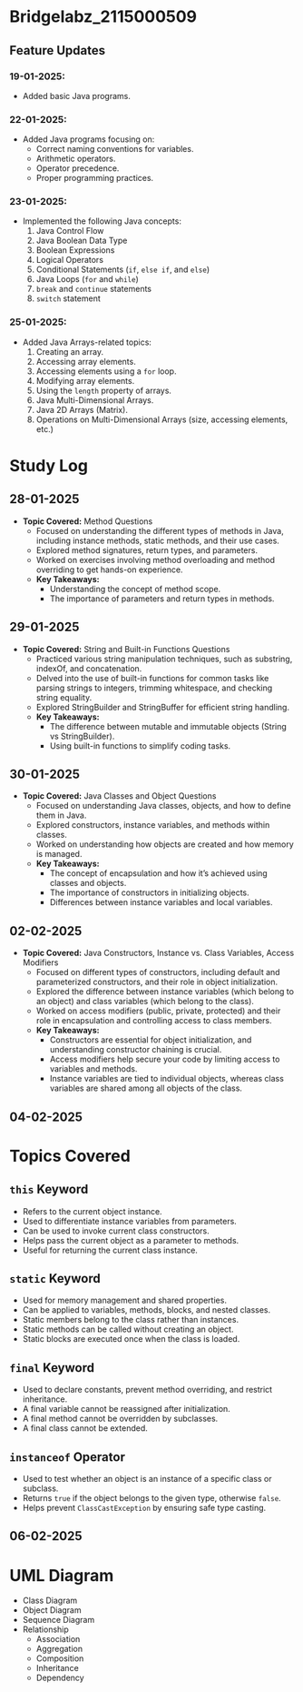 # Bridgelabz_2115000509

## Feature Updates

### 19-01-2025: 
- Added basic Java programs.

### 22-01-2025: 
- Added Java programs focusing on:
  - Correct naming conventions for variables.
  - Arithmetic operators.
  - Operator precedence.
  - Proper programming practices.

### 23-01-2025: 
- Implemented the following Java concepts:
  1. Java Control Flow
  2. Java Boolean Data Type
  3. Boolean Expressions
  4. Logical Operators
  5. Conditional Statements (`if`, `else if`, and `else`)
  6. Java Loops (`for` and `while`)
  7. `break` and `continue` statements
  8. `switch` statement

### 25-01-2025: 
- Added Java Arrays-related topics:
  1. Creating an array.
  2. Accessing array elements.
  3. Accessing elements using a `for` loop.
  4. Modifying array elements.
  5. Using the `length` property of arrays.
  6. Java Multi-Dimensional Arrays.
  7. Java 2D Arrays (Matrix).
  8. Operations on Multi-Dimensional Arrays (size, accessing elements, etc.)

# Study Log

## 28-01-2025
- **Topic Covered:** Method Questions
  - Focused on understanding the different types of methods in Java, including instance methods, static methods, and their use cases.
  - Explored method signatures, return types, and parameters.
  - Worked on exercises involving method overloading and method overriding to get hands-on experience.
  - **Key Takeaways:**
    - Understanding the concept of method scope.
    - The importance of parameters and return types in methods.

## 29-01-2025
- **Topic Covered:** String and Built-in Functions Questions
  - Practiced various string manipulation techniques, such as substring, indexOf, and concatenation.
  - Delved into the use of built-in functions for common tasks like parsing strings to integers, trimming whitespace, and checking string equality.
  - Explored StringBuilder and StringBuffer for efficient string handling.
  - **Key Takeaways:**
    - The difference between mutable and immutable objects (String vs StringBuilder).
    - Using built-in functions to simplify coding tasks.

## 30-01-2025
- **Topic Covered:** Java Classes and Object Questions
  - Focused on understanding Java classes, objects, and how to define them in Java.
  - Explored constructors, instance variables, and methods within classes.
  - Worked on understanding how objects are created and how memory is managed.
  - **Key Takeaways:**
    - The concept of encapsulation and how it’s achieved using classes and objects.
    - The importance of constructors in initializing objects.
    - Differences between instance variables and local variables.

## 02-02-2025
- **Topic Covered:** Java Constructors, Instance vs. Class Variables, Access Modifiers
  - Focused on different types of constructors, including default and parameterized constructors, and their role in object initialization.
  - Explored the difference between instance variables (which belong to an object) and class variables (which belong to the class).
  - Worked on access modifiers (public, private, protected) and their role in encapsulation and controlling access to class members.
  - **Key Takeaways:**
    - Constructors are essential for object initialization, and understanding constructor chaining is crucial.
    - Access modifiers help secure your code by limiting access to variables and methods.
    - Instance variables are tied to individual objects, whereas class variables are shared among all objects of the class.
## 04-02-2025
# Topics Covered

## `this` Keyword
- Refers to the current object instance.
- Used to differentiate instance variables from parameters.
- Can be used to invoke current class constructors.
- Helps pass the current object as a parameter to methods.
- Useful for returning the current class instance.

## `static` Keyword
- Used for memory management and shared properties.
- Can be applied to variables, methods, blocks, and nested classes.
- Static members belong to the class rather than instances.
- Static methods can be called without creating an object.
- Static blocks are executed once when the class is loaded.

## `final` Keyword
- Used to declare constants, prevent method overriding, and restrict inheritance.
- A final variable cannot be reassigned after initialization.
- A final method cannot be overridden by subclasses.
- A final class cannot be extended.

## `instanceof` Operator
- Used to test whether an object is an instance of a specific class or subclass.
- Returns `true` if the object belongs to the given type, otherwise `false`.
- Helps prevent `ClassCastException` by ensuring safe type casting.

## 06-02-2025
# UML Diagram
- Class Diagram 
- Object Diagram
- Sequence Diagram
- Relationship
  - Association 
  - Aggregation 
  - Composition 
  - Inheritance 
  - Dependency 
